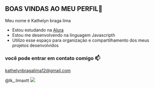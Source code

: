 ## BOAS VINDAS AO MEU PERFIL🖤

Meu nome é Kathelyn braga lima 

- Estou estudando na [Alura](https://alura.com.br)
- Estou me desenvolvendo na linguagem Javascripth
- Utilizo esse espaço para organização e compartilhamento dos meus projetos desenvolvidos

### você pode entrar em contato comigo 📫

kathelynbragalima12@gmail.com

@lk_.limaxtt
![](https://tenor.com/bmE4e.gif)
